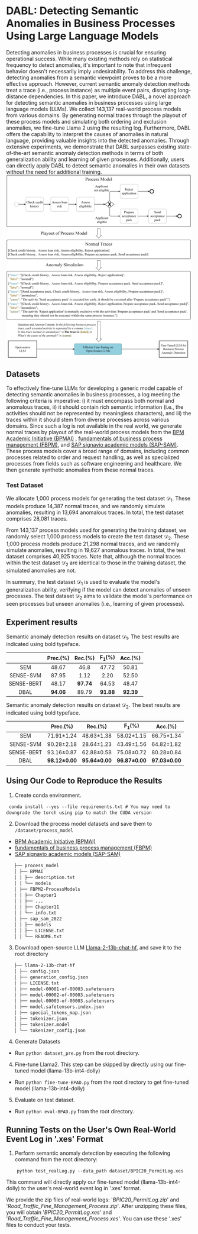 # DABL: Detecting Semantic Anomalies in Business Processes Using Large Language Models

Detecting anomalies in business processes is crucial for ensuring operational success. While many existing methods rely
on statistical frequency to detect anomalies, it's important to note that infrequent behavior doesn't necessarily imply
undesirability. To address this challenge, detecting anomalies from a semantic viewpoint proves to be a more effective
approach. However, current semantic anomaly detection methods treat a trace (i.e., process instance) as multiple event
pairs, disrupting long-distance dependencies. In this paper, we introduce DABL, a novel approach for detecting semantic
anomalies in business processes using large language models (LLMs). We collect 143,137 real-world process models from
various domains. By generating normal traces through the playout of these process models and simulating both ordering
and exclusion anomalies, we fine-tune Llama 2 using the resulting log. Furthermore, DABL offers the capability to
interpret the causes of anomalies in natural language, providing valuable insights into the detected anomalies. Through
extensive experiments, we demonstrate that DABL surpasses existing state-of-the-art semantic anomaly detection methods
in terms of both generalization ability and learning of given processes. Additionally, users can directly apply DABL to
detect semantic anomalies in their own datasets without the need for additional training.
![](overall.png)

## Datasets

To effectively fine-tune LLMs for developing a generic model capable of detecting semantic anomalies in business
processes, a log meeting the following criteria is imperative: i) it must encompass both normal and anomalous traces,
ii) it should contain rich semantic information (i.e., the activities should not be represented by meaningless
characters), and iii) the traces within it should stem from diverse processes across various domains. Since such a log
is not available in the real world, we generate normal traces by playout of the real-world process models from
the [BPM Academic Initiative (BPMAI)](https://zenodo.org/records/3758705)
, [fundamentals of business process management (FBPM)](http://fundamentals-of-bpm.org/process-model-collections/),
and [SAP signavio academic models (SAP-SAM)](https://zenodo.org/records/7012043). These process models cover a broad
range of domains, including common processes related to order and request handling, as well as specialized processes
from fields such as software engineering and healthcare. We then generate synthetic anomalies from these normal traces.

### Test Dataset

We allocate 1,000 process models for generating the test dataset $\mathcal{D}_1$. These models produce 14,387 normal
traces, and we randomly simulate anomalies, resulting in 13,694 anomalous traces. In total, the test dataset comprises
28,081 traces.

From 143,137 process models used for generating the training dataset, we randomly select 1,000 process models to create
the test dataset $\mathcal{D}_2$. These 1,000 process models produce 21,298 normal traces, and we randomly simulate
anomalies, resulting in 19,627 anomalous traces. In total, the test dataset comprises 40,925 traces. Note that, although
the normal traces within the test dataset $\mathcal{D}_2$ are identical to those in the training dataset, the simulated
anomalies are not.

In summary, the test dataset $\mathcal{D}_1$ is used to evaluate the model's generalization ability, verifying if the
model can detect anomalies of unseen processes. The test dataset $\mathcal{D}_2$ aims to validate the model's
performance on seen processes but unseen anomalies (i.e., learning of given processes).

## Experiment results

Semantic anomaly detection results on dataset $\mathcal{D}_1$. The best results are indicated using bold typeface.

|            | Prec.(\%) | Rec.(\%)  | F$_1$(\%) | Acc.(\%)  |
|:----------:|:---------:|:---------:|:---------:|:---------:|
| SEM        |   48.67   |   46.8    |   47.72   |   50.81   |
| SENSE-SVM  |   87.95   |   1.12    |   2.20    |   52.50   |
| SENSE-BERT |   48.17   | **97.74** |   64.53   |   48.47   |
| DBAL       | **94.06** |   89.79   | **91.88** | **92.39** |

Semantic anomaly detection results on dataset $\mathcal{D}_2$. The best results are indicated using bold typeface.

|            |   Prec.(\%)    |    Rec.(\%)    |   F$_1$(\%)    |    Acc.(\%)    |
|:----------:|:--------------:|:--------------:|:--------------:|:--------------:|
| SEM        |   71.91±1.24   |   48.63±1.38   |   58.02±1.15   |   66.75±1.34   |
| SENSE-SVM  |   90.28±2.18   |   28.64±1.23   |   43.49±1.56   |   64.82±1.82   |
| SENSE-BERT |   93.16±0.87   |   62.88±0.58   |   75.08±0.72   |   80.28±0.84   |
| DBAL       | **98.12±0.00** | **95.64±0.00** | **96.87±0.00** | **97.03±0.00** |

## Using Our Code to Reproduce the Results


1. Create conda environment.  

```
 conda install --yes --file requirements.txt # You may need to downgrade the torch using pip to match the CUDA version
```

2. Download the process model datasets and save them to `/dataset/process_model`

- [BPM Academic Initiative (BPMAI)](https://zenodo.org/records/3758705)
- [fundamentals of business process management (FBPM)](http://fundamentals-of-bpm.org/process-model-collections/)
- [SAP signavio academic models (SAP-SAM)](https://zenodo.org/records/7012043)

```
   ├── process_model      
   │ ├── BPMAI
   │ │ ├── description.txt 
   │ │ └── models
   │ ├── FBPM2-ProcessModels
   │ │ ├── Chapter1 
   │ │ ├── ...
   │ │ ├── Chapter11
   │ │ └── info.txt
   │ ├── sap_sam_2022
   │ │ ├── models
   │ │ ├── LICENSE.txt
   │ │ └── README.txt
```

3. Download open-source LLM [Llama-2-13b-chat-hf](https://huggingface.co/meta-llama/Llama-2-13b-chat-hf/tree/main), and
   save it to the root directory

```
   ├── llama-2-13b-chat-hf
   │ ├── config.json
   │ ├── generation_config.json
   │ ├── LICENSE.txt
   │ ├── model-00001-of-00003.safetensors
   │ ├── model-00002-of-00003.safetensors
   │ ├── model-00003-of-00003.safetensors
   │ ├── model.safetensors.index.json
   │ ├── special_tokens_map.json
   │ ├── tokenizer.json
   │ ├── tokenizer.model
   │ └── tokenizer_config.json
```

4. Generate Datasets
- Run ```python dataset_pre.py``` from the root directory.

4. Fine-tune Llama2. This step can be skipped by directly using our fine-tuned model (llama-13b-int4-dolly) 
- Run ```python fine-tune-BPAD.py``` from the root directory to get fine-tuned model (llama-13b-int4-dolly) 

5. Evaluate on test dataset.
- Run ```python eval-BPAD.py``` from the root directory. 

## Running Tests on the User's Own Real-World Event Log in '.xes' Format

1. Perform semantic anomaly detection by executing the following command from the root directory:

```
    python test_realLog.py --data_path dataset/BPIC20_PermitLog.xes
```

This command will directly apply our fine-tuned model (llama-13b-int4-dolly) to the user's real-world event log in '.xes' format.

We provide the zip files of real-world logs: '_BPIC20_PermitLog.zip_' and '_Road_Traffic_Fine_Management_Process.zip_'. 
After unzipping these files, you will obtain '_BPIC20_PermitLog.xes_' and '_Road_Traffic_Fine_Management_Process.xes_'. 
You can use these '.xes' files to conduct your tests.